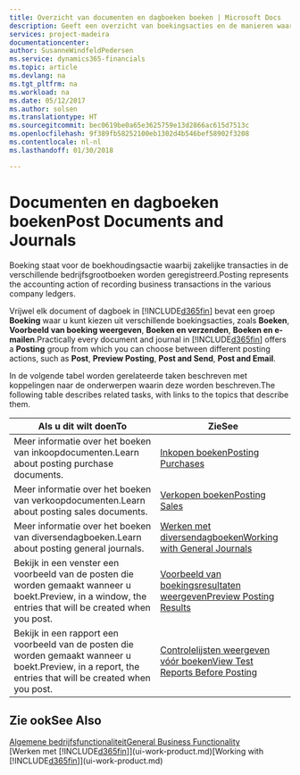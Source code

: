 ```yaml
---
title: Overzicht van documenten en dagboeken boeken | Microsoft Docs
description: Geeft een overzicht van boekingsacties en de manieren waarop u documenten en dagboeken kunt boeken.
services: project-madeira
documentationcenter: 
author: SusanneWindfeldPedersen
ms.service: dynamics365-financials
ms.topic: article
ms.devlang: na
ms.tgt_pltfrm: na
ms.workload: na
ms.date: 05/12/2017
ms.author: solsen
ms.translationtype: HT
ms.sourcegitcommit: bec0619be0a65e3625759e13d2866ac615d7513c
ms.openlocfilehash: 9f389fb58252100eb1302d4b546bef58902f3208
ms.contentlocale: nl-nl
ms.lasthandoff: 01/30/2018

---
```

# <a name="post-documents-and-journals"></a><span data-ttu-id="8206c-103">Documenten en dagboeken boeken</span><span class="sxs-lookup"><span data-stu-id="8206c-103">Post Documents and Journals</span></span>
<span data-ttu-id="8206c-104">Boeking staat voor de boekhoudingsactie waarbij zakelijke transacties in de verschillende bedrijfsgrootboeken worden geregistreerd.</span><span class="sxs-lookup"><span data-stu-id="8206c-104">Posting represents the accounting action of recording business transactions in the various company ledgers.</span></span>

<span data-ttu-id="8206c-105">Vrijwel elk document of dagboek in [!INCLUDE[d365fin](includes/d365fin_md.md)] bevat een groep **Boeking** waar u kunt kiezen uit verschillende boekingsacties, zoals **Boeken**, **Voorbeeld van boeking weergeven**, **Boeken en verzenden**, **Boeken en e-mailen**.</span><span class="sxs-lookup"><span data-stu-id="8206c-105">Practically every document and journal in [!INCLUDE[d365fin](includes/d365fin_md.md)] offers a **Posting** group from which you can choose between different posting actions, such as **Post**, **Preview Posting**, **Post and Send**, **Post and Email**.</span></span>

<span data-ttu-id="8206c-106">In de volgende tabel worden gerelateerde taken beschreven met koppelingen naar de onderwerpen waarin deze worden beschreven.</span><span class="sxs-lookup"><span data-stu-id="8206c-106">The following table describes related tasks, with links to the topics that describe them.</span></span>

| <span data-ttu-id="8206c-107">Als u dit wilt doen</span><span class="sxs-lookup"><span data-stu-id="8206c-107">To</span></span> | <span data-ttu-id="8206c-108">Zie</span><span class="sxs-lookup"><span data-stu-id="8206c-108">See</span></span> |
| --- | --- |
| <span data-ttu-id="8206c-109">Meer informatie over het boeken van inkoopdocumenten.</span><span class="sxs-lookup"><span data-stu-id="8206c-109">Learn about posting purchase documents.</span></span> |[<span data-ttu-id="8206c-110">Inkopen boeken</span><span class="sxs-lookup"><span data-stu-id="8206c-110">Posting Purchases</span></span>](ui-post-purchases.md) |
| <span data-ttu-id="8206c-111">Meer informatie over het boeken van verkoopdocumenten.</span><span class="sxs-lookup"><span data-stu-id="8206c-111">Learn about posting sales documents.</span></span> |[<span data-ttu-id="8206c-112">Verkopen boeken</span><span class="sxs-lookup"><span data-stu-id="8206c-112">Posting Sales</span></span>](ui-post-sales.md) |
| <span data-ttu-id="8206c-113">Meer informatie over het boeken van diversendagboeken.</span><span class="sxs-lookup"><span data-stu-id="8206c-113">Learn about posting general journals.</span></span> |[<span data-ttu-id="8206c-114">Werken met diversendagboeken</span><span class="sxs-lookup"><span data-stu-id="8206c-114">Working with General Journals</span></span>](ui-work-general-journals.md) |
| <span data-ttu-id="8206c-115">Bekijk in een venster een voorbeeld van de posten die worden gemaakt wanneer u boekt.</span><span class="sxs-lookup"><span data-stu-id="8206c-115">Preview, in a window, the entries that will be created when you post.</span></span> |[<span data-ttu-id="8206c-116">Voorbeeld van boekingsresultaten weergeven</span><span class="sxs-lookup"><span data-stu-id="8206c-116">Preview Posting Results</span></span>](ui-how-preview-post-results.md) |
| <span data-ttu-id="8206c-117">Bekijk in een rapport een voorbeeld van de posten die worden gemaakt wanneer u boekt.</span><span class="sxs-lookup"><span data-stu-id="8206c-117">Preview, in a report, the entries that will be created when you post.</span></span> |[<span data-ttu-id="8206c-118">Controlelijsten weergeven vóór boeken</span><span class="sxs-lookup"><span data-stu-id="8206c-118">View Test Reports Before Posting</span></span>](ui-how-view-test-reports-posting.md) |

## <a name="see-also"></a><span data-ttu-id="8206c-119">Zie ook</span><span class="sxs-lookup"><span data-stu-id="8206c-119">See Also</span></span>
[<span data-ttu-id="8206c-120">Algemene bedrijfsfunctionaliteit</span><span class="sxs-lookup"><span data-stu-id="8206c-120">General Business Functionality</span></span>](ui-across-business-areas.md)  
<span data-ttu-id="8206c-121">[Werken met [!INCLUDE[d365fin](includes/d365fin_md.md)]](ui-work-product.md)</span><span class="sxs-lookup"><span data-stu-id="8206c-121">[Working with [!INCLUDE[d365fin](includes/d365fin_md.md)]](ui-work-product.md)</span></span>


